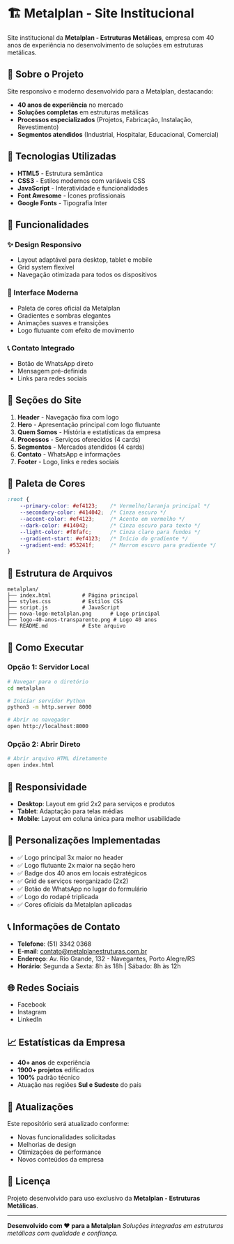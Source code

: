 # 🏗️ Metalplan - Site Institucional

Site institucional da **Metalplan - Estruturas Metálicas**, empresa com 40 anos de experiência no desenvolvimento de soluções em estruturas metálicas.

## 🎯 Sobre o Projeto

Site responsivo e moderno desenvolvido para a Metalplan, destacando:
- **40 anos de experiência** no mercado
- **Soluções completas** em estruturas metálicas
- **Processos especializados** (Projetos, Fabricação, Instalação, Revestimento)
- **Segmentos atendidos** (Industrial, Hospitalar, Educacional, Comercial)

## 🚀 Tecnologias Utilizadas

- **HTML5** - Estrutura semântica
- **CSS3** - Estilos modernos com variáveis CSS
- **JavaScript** - Interatividade e funcionalidades
- **Font Awesome** - Ícones profissionais
- **Google Fonts** - Tipografia Inter

## 📱 Funcionalidades

### ✨ Design Responsivo
- Layout adaptável para desktop, tablet e mobile
- Grid system flexível
- Navegação otimizada para todos os dispositivos

### 🎨 Interface Moderna
- Paleta de cores oficial da Metalplan
- Gradientes e sombras elegantes
- Animações suaves e transições
- Logo flutuante com efeito de movimento

### 📞 Contato Integrado
- Botão de WhatsApp direto
- Mensagem pré-definida
- Links para redes sociais

## 🏢 Seções do Site

1. **Header** - Navegação fixa com logo
2. **Hero** - Apresentação principal com logo flutuante
3. **Quem Somos** - História e estatísticas da empresa
4. **Processos** - Serviços oferecidos (4 cards)
5. **Segmentos** - Mercados atendidos (4 cards)
6. **Contato** - WhatsApp e informações
7. **Footer** - Logo, links e redes sociais

## 🎨 Paleta de Cores

```css
:root {
    --primary-color: #ef4123;    /* Vermelho/laranja principal */
    --secondary-color: #414042;  /* Cinza escuro */
    --accent-color: #ef4123;     /* Acento em vermelho */
    --dark-color: #414042;       /* Cinza escuro para texto */
    --light-color: #f8fafc;      /* Cinza claro para fundos */
    --gradient-start: #ef4123;   /* Início do gradiente */
    --gradient-end: #53241f;     /* Marrom escuro para gradiente */
}
```

## 📁 Estrutura de Arquivos

```
metalplan/
├── index.html          # Página principal
├── styles.css          # Estilos CSS
├── script.js           # JavaScript
├── nova-logo-metalplan.png      # Logo principal
├── logo-40-anos-transparente.png # Logo 40 anos
└── README.md           # Este arquivo
```

## 🚀 Como Executar

### Opção 1: Servidor Local
```bash
# Navegar para o diretório
cd metalplan

# Iniciar servidor Python
python3 -m http.server 8000

# Abrir no navegador
open http://localhost:8000
```

### Opção 2: Abrir Direto
```bash
# Abrir arquivo HTML diretamente
open index.html
```

## 📱 Responsividade

- **Desktop**: Layout em grid 2x2 para serviços e produtos
- **Tablet**: Adaptação para telas médias
- **Mobile**: Layout em coluna única para melhor usabilidade

## 🔧 Personalizações Implementadas

- ✅ Logo principal 3x maior no header
- ✅ Logo flutuante 2x maior na seção hero
- ✅ Badge dos 40 anos em locais estratégicos
- ✅ Grid de serviços reorganizado (2x2)
- ✅ Botão de WhatsApp no lugar do formulário
- ✅ Logo do rodapé triplicada
- ✅ Cores oficiais da Metalplan aplicadas

## 📞 Informações de Contato

- **Telefone**: (51) 3342 0368
- **E-mail**: contato@metalplanestruturas.com.br
- **Endereço**: Av. Rio Grande, 132 - Navegantes, Porto Alegre/RS
- **Horário**: Segunda a Sexta: 8h às 18h | Sábado: 8h às 12h

## 🌐 Redes Sociais

- Facebook
- Instagram  
- LinkedIn

## 📈 Estatísticas da Empresa

- **40+ anos** de experiência
- **1900+ projetos** edificados
- **100%** padrão técnico
- Atuação nas regiões **Sul e Sudeste** do país

## 🔄 Atualizações

Este repositório será atualizado conforme:
- Novas funcionalidades solicitadas
- Melhorias de design
- Otimizações de performance
- Novos conteúdos da empresa

## 📝 Licença

Projeto desenvolvido para uso exclusivo da **Metalplan - Estruturas Metálicas**.

---

**Desenvolvido com ❤️ para a Metalplan**
*Soluções integradas em estruturas metálicas com qualidade e confiança.* 